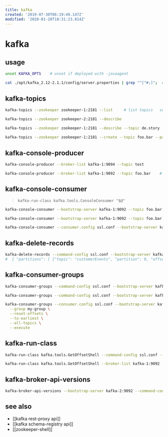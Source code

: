 ```yaml
---
title: kafka
created: '2019-07-30T06:19:49.147Z'
modified: '2020-01-20T18:31:23.814Z'
---
```


# kafka

## usage
```sh
unset KAFKA_OPTS    # unset if deployed with -javaagent

cat ./opt/kafka_2.12-2.1.1/config/server.properties | grep "^[^#;]";  # server configuration
```

## kafka-topics
```sh
kafka-topics --zookeeper zookeeper-1:2181 --list     # list topics   see also`tree /kafka`

kafka-topics --zookeeper zookeeper-2:2181 --describe 

kafka-topics --zookeeper zookeeper-1:2181 --describe --topic de.story
 
kafka-topics --zookeeper zookeeper-1:2181 --create --topic foo.bar --partitions 1 --replication-factor 1
```

## kafka-console-producer
```sh    
kafka-console-producer --broker-list kafka-1:9094 --topic test          # produce messages

kafka-console-producer --broker-list kafka-1:9092 --topic foo.bar    # then start typing
```

## kafka-console-consumer
> `kafka-run-class kafka.tools.ConsoleConsumer "$@"`
```sh
kafka-console-consumer --bootstrap-server kafka-1:9092 --topic foo.bar --from-beginning           # consume messages

kafka-console-consumer --bootstrap-server kafka-1:9092 --topic foo.bar --partition 0 --offset 2   # get offset

kafka-console-consumer --consumer.config ssl.conf --bootstrap-server kafka-1:9092 --topic foo.bar  --from-beginning
```

## kafka-delete-records
```sh
kafka-delete-records --command-config ssl.conf --bootstrap-server kafka-1:9092 --offset-json-file offset-json.json
#  { "partitions": [ {"topic": "customerEvents", "partition": 0, "offset": 609} ], "version": 1 }
```

## kafka-consumer-groups
```sh
kafka-consumer-groups --command-config ssl.conf --bootstrap-server kafka-1:9092 --list     # list consumer groups

kafka-consumer-groups --command-config ssl.conf --bootstrap-server kafka-1:9092 -describe -group my-stream-processing-application

kafka-consumer-groups --consumer.config ssl.conf --bootstrap-server kafka-host:9092 \
  --group my-group \
  --reset-offsets \
  --to-earliest \
  --all-topics \
  --execute
```

## kafka-run-class
```sh    
kafka-run-class kafka.tools.GetOffsetShell --command-config ssl.conf --broker-list kafka-1:9092 --topic foo.bar   # get offset

kafka-run-class kafka.tools.GetOffsetShell --broker-list kafka-1:9092 --topic de.story --time -1 --offsets 1      # topic size
```

## kafka-broker-api-versions
```sh
kafka-broker-api-versions --bootstrap-server kafka-2:9092 --command-config ssl.conf
```

## see also
- [[kafka rest-proxy api]]
- [[kafka schema-registry api]]
- [[zookeeper-shell]]
